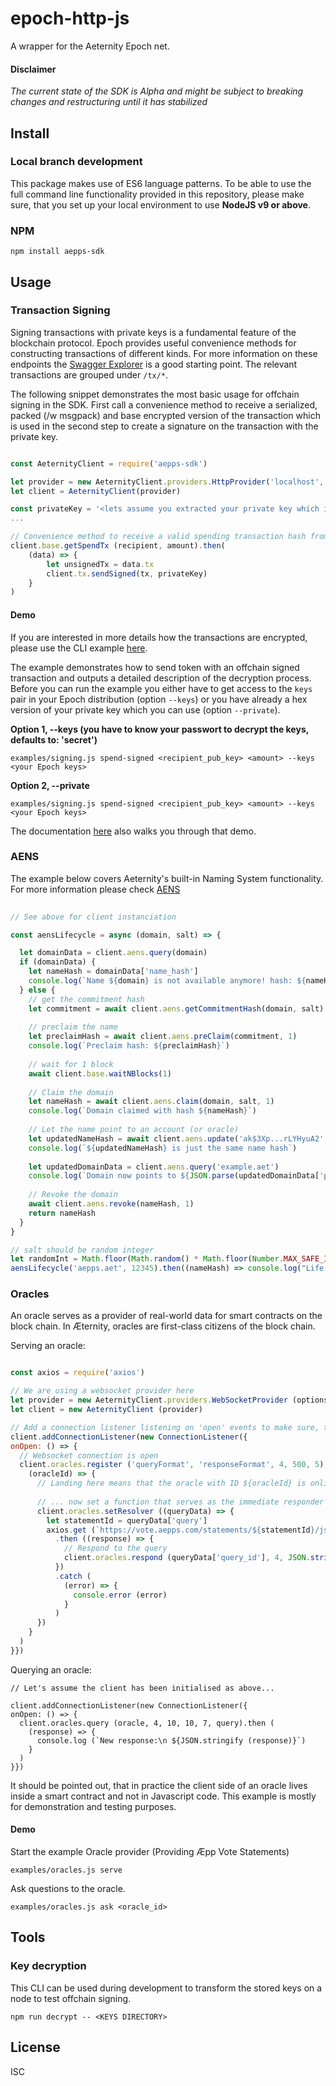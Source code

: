 # epoch-http-js

A wrapper for the Aeternity Epoch net. 

#### Disclaimer

*The current state of the SDK is Alpha and might be subject to breaking changes and restructuring until it has stabilized*

## Install

### Local branch development
This package makes use of ES6 language patterns. To be able to use the full command line functionality provided in this repository, please make sure, that you set up your local environment to use **NodeJS v9 or above**.

### NPM

```
npm install aepps-sdk
```

## Usage 

### Transaction Signing

Signing transactions with private keys is a fundamental feature of the blockchain protocol. Epoch provides useful convenience methods for constructing transactions of different kinds. For more information on these endpoints the [Swagger Explorer](https://aeternity.github.io/epoch-api-docs/?config=https://raw.githubusercontent.com/aeternity/epoch/master/apps/aehttp/priv/swagger.json) is a good starting point. The relevant transactions are grouped under `/tx/*`.

The following snippet demonstrates the most basic usage for offchain signing in the SDK. First call a convenience method to receive a serialized, packed (/w msgpack) and base encrypted version of the transaction which is used in the second step to create a signature on the transaction with the private key.

```javascript

const AeternityClient = require('aepps-sdk')

let provider = new AeternityClient.providers.HttpProvider('localhost', 3003, {internalPort: 3103, secured: false)
let client = AeternityClient(provider)

const privateKey = '<lets assume you extracted your private key which is store here as a hex>'
...

// Convenience method to receive a valid spending transaction hash from the server
client.base.getSpendTx (recipient, amount).then(
    (data) => {
        let unsignedTx = data.tx
        client.tx.sendSigned(tx, privateKey)
    }
)

```

#### Demo

If you are interested in more details how the transactions are encrypted, please use the CLI example [here](https://github.com/aeternity/aepp-sdk-js/blob/develop/examples/signing.js). 

The example demonstrates how to send token with an offchain signed transaction and outputs a detailed description of the decryption process. Before you can run the example you either have to get access to the `keys` pair in your Epoch distribution (option `--keys`) or you have already a hex version of your private key which you can use (option `--private`).

**Option 1, --keys (you have to know your passwort to decrypt the keys, defaults to: 'secret')**
```
examples/signing.js spend-signed <recipient_pub_key> <amount> --keys <your Epoch keys>
```

**Option 2, --private**

```
examples/signing.js spend-signed <recipient_pub_key> <amount> --keys <your Epoch keys>
```
The documentation [here](https://github.com/aeternity/aepp-sdk-js/blob/develop/docs/Signing.md) also walks you through that demo. 

### AENS

The example below covers Aeternity's built-in Naming System functionality. For more information please check [AENS](https://github.com/aeternity/protocol/blob/master/AENS.md)

```javascript
  
// See above for client instanciation 

const aensLifecycle = async (domain, salt) => {

  let domainData = client.aens.query(domain)
  if (domainData) {
    let nameHash = domainData['name_hash']
    console.log(`Name ${domain} is not available anymore! hash: ${nameHash}`)
  } else {
    // get the commitment hash
    let commitment = await client.aens.getCommitmentHash(domain, salt)
    
    // preclaim the name
    let preclaimHash = await client.aens.preClaim(commitment, 1)
    console.log(`Preclaim hash: ${preclaimHash}`)
    
    // wait for 1 block
    await client.base.waitNBlocks(1)
    
    // Claim the domain
    let nameHash = await client.aens.claim(domain, salt, 1)
    console.log(`Domain claimed with hash ${nameHash}`)
    
    // Let the name point to an account (or oracle)
    let updatedNameHash = await client.aens.update('ak$3Xp...rLYHyuA2', nameHash)
    console.log(`${updatedNameHash} is just the same name hash`)
    
    let updatedDomainData = client.aens.query('example.aet')
    console.log(`Domain now points to ${JSON.parse(updatedDomainData['pointer'])['account_key']}`)
    
    // Revoke the domain
    await client.aens.revoke(nameHash, 1)
    return nameHash
  }
}

// salt should be random integer
let randomInt = Math.floor(Math.random() * Math.floor(Number.MAX_SAFE_INTEGER))
aensLifecycle('aepps.aet', 12345).then((nameHash) => console.log("Life and death of 'aepps.aet'"))

```

### Oracles

An oracle serves as a provider of real-world data for smart contracts on the block chain. In Æternity, oracles are first-class citizens of the block chain.

Serving an oracle:
```javascript

const axios = require('axios')

// We are using a websocket provider here
let provider = new AeternityClient.providers.WebSocketProvider (options.host, options.port)
let client = new AeternityClient (provider)

// Add a connection listener listening on 'open' events to make sure, that the oracle is not registered  
client.addConnectionListener(new ConnectionListener({
onOpen: () => {
  // Websocket connection is open
  client.oracles.register ('queryFormat', 'responseFormat', 4, 500, 5).then (
    (oracleId) => {
      // Landing here means that the oracle with ID ${oracleId} is online
      
      // ... now set a function that serves as the immediate responder to a query 
      client.oracles.setResolver ((queryData) => {
        let statementId = queryData['query']
        axios.get (`https://vote.aepps.com/statements/${statementId}/json`)
          .then ((response) => {
            // Respond to the query
            client.oracles.respond (queryData['query_id'], 4, JSON.stringify (response.data))
          })
          .catch (
            (error) => {
              console.error (error)
            }
          )
      })
    }
  )
}})
```

Querying an oracle:
```
// Let's assume the client has been initialised as above...

client.addConnectionListener(new ConnectionListener({
onOpen: () => {
  client.oracles.query (oracle, 4, 10, 10, 7, query).then (
    (response) => {
      console.log (`New response:\n ${JSON.stringify (response)}`)
    }
  )
}})
```

It should be pointed out, that in practice the client side of an oracle lives inside a smart contract and not in Javascript code. This example is mostly for demonstration and testing purposes.


#### Demo

Start the example Oracle provider (Providing Æpp Vote Statements)

```
examples/oracles.js serve
```

Ask questions to the oracle.
```
examples/oracles.js ask <oracle_id>
```

## Tools

### Key decryption

This CLI can be used during development to transform the stored keys on a node
to test offchain signing.

```
npm run decrypt -- <KEYS DIRECTORY>
```

## License

ISC
